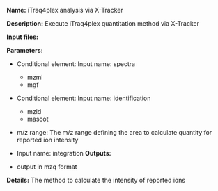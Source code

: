 **Name:** iTraq4plex analysis via X-Tracker

**Description:**
Execute iTraq4plex quantitation method via X-Tracker

**Input files:**

**Parameters:**
* Conditional element: Input name: spectra
  * mzml
  * mgf

* Conditional element: Input name: identification
  * mzid
  * mascot

* m/z range: The m/z range defining the area to calculate quantity for reported ion intensity
* Input name: integration
**Outputs:**
* output in mzq format

**Details:**
The method to calculate the intensity of reported ions

